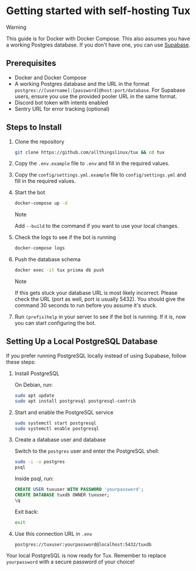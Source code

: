 # Getting started with self-hosting Tux
> [!WARNING]
> This guide is for Docker with Docker Compose. This also assumes you have a working Postgres database. If you don't have one, you can use [Supabase](https://supabase.io/).

## Prerequisites
- Docker and Docker Compose
- A working Postgres database and the URL in the format `postgres://[username]:[password]@host:port/database`. For Supabase users, ensure you use the provided pooler URL in the same format.
- Discord bot token with intents enabled
- Sentry URL for error tracking (optional)

## Steps to Install
1. Clone the repository

    ```bash
    git clone https://github.com/allthingslinux/tux && cd tux
    ```

2. Copy the `.env.example` file to `.env` and fill in the required values.

3. Copy the `config/settings.yml.example` file to `config/settings.yml` and fill in the required values.

4. Start the bot

    ```bash
    docker-compose up -d
    ```

    > [!NOTE]
    > Add `--build` to the command if you want to use your local changes.

5. Check the logs to see if the bot is running

    ```bash
    docker-compose logs
    ```

6. Push the database schema

    ```bash
    docker exec -it tux prisma db push
    ```

    > [!NOTE]
    > If this gets stuck your database URL is most likely incorrect. Please check the URL (port as well, port is usually 5432). You should give the command 30 seconds to run before you assume it's stuck.

7. Run `(prefix)help` in your server to see if the bot is running. If it is, now you can start configuring the bot.

## Setting Up a Local PostgreSQL Database

If you prefer running PostgreSQL locally instead of using Supabase, follow these steps:

1. Install PostgreSQL

   On Debian, run:

   ```bash
   sudo apt update
   sudo apt install postgresql postgresql-contrib
   ```

2. Start and enable the PostgreSQL service

   ```bash
   sudo systemctl start postgresql
   sudo systemctl enable postgresql
   ```

3. Create a database user and database

   Switch to the `postgres` user and enter the PostgreSQL shell:

   ```bash
   sudo -i -u postgres
   psql
   ```

   Inside psql, run:

   ```sql
   CREATE USER tuxuser WITH PASSWORD 'yourpassword';
   CREATE DATABASE tuxdb OWNER tuxuser;
   \q
   ```

   Exit back:

   ```bash
   exit
   ```

4. Use this connection URL in `.env`

   ```
   postgres://tuxuser:yourpassword@localhost:5432/tuxdb
   ```

Your local PostgreSQL is now ready for Tux. Remember to replace `yourpassword` with a secure password of your choice!
